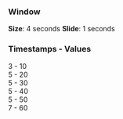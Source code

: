 ### Window

__Size__: 4 seconds
__Slide__: 1 seconds

### Timestamps - Values

3 - 10  
5 - 20  
5 - 30  
5 - 40  
5 - 50  
7 - 60

